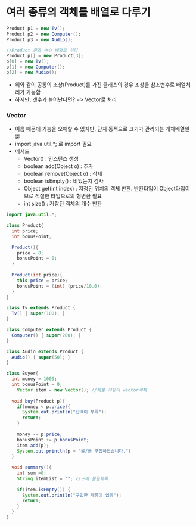 # 여러 종류의 객체를 배열로 다루기

```java
Product p1 = new Tv();
Product p2 = new Computer();
Product p3 = new Audio();

//Product 참조 변수 배열로 처리
Product p[] = new Product[3];
p[0] = new Tv();
p[1] = new Computer();
p[2] = new Audio();
```

- 위와 같이 공통의 조상(Product)를 가진 클래스의 경우 조상을 참조변수로 배열처리가 가능함
- 하지만, 갯수가 늘어난다면? => Vector로 처리

### Vector

- 이름 때문에 기능을 오해할 수 있지만, 단지 동적으로 크기가 관리되는 개체배열일 뿐
- import java.util.*; 로 import 필요
- 메서드
  - Vector() : 인스턴스 생성
  - boolean add(Object o) : 추가
  - boolean remove(Object o) : 삭제
  - boolean isEmpty() : 비었는지 검사
  - Object get(int index) : 지정된 위치의 객체 반환. 반환타입이 Object타입이므로 적절한 타입으로의 형변환 필요
  - int size() : 저장된 객체의 개수 반환

```java
import java.util.*;

class Product{
  int price;
  int bonusPoint;

  Product(){
  	price = 0;
    bonusPoint = 0;
  }
  
  Product(int price){
    this.price = price;
    bonusPoint = (int) (price/10.0);
  }
}

class Tv extends Product {
  Tv() { super(100); }
}

class Computer extends Product {
  Computer() { super(200); }
}

class Audio extends Product {
  Audio() { super(50); }
}

class Buyer{
  int money = 1000;
  int bonusPoint = 0;
 	Vector item = new Vector(); //제품 저장의 vector객체
  
  void buy(Product p){
    if(money < p.price){
      System.out.println("잔액이 부족");
      return;
    }
    
    money -= p.price;
    bonusPoint += p.bonusPoint;
    item.add(p);
    System.out.println(p + "을/를 구입하였습니다.")
  }
  
  void summary(){
    int sum =0;
    String itemList = ""; //구매 물품목록
    
    if(item.isEmpty()) {
      System.out.println("구입한 제품이 없음");
      return;
    }
  }
}
```

